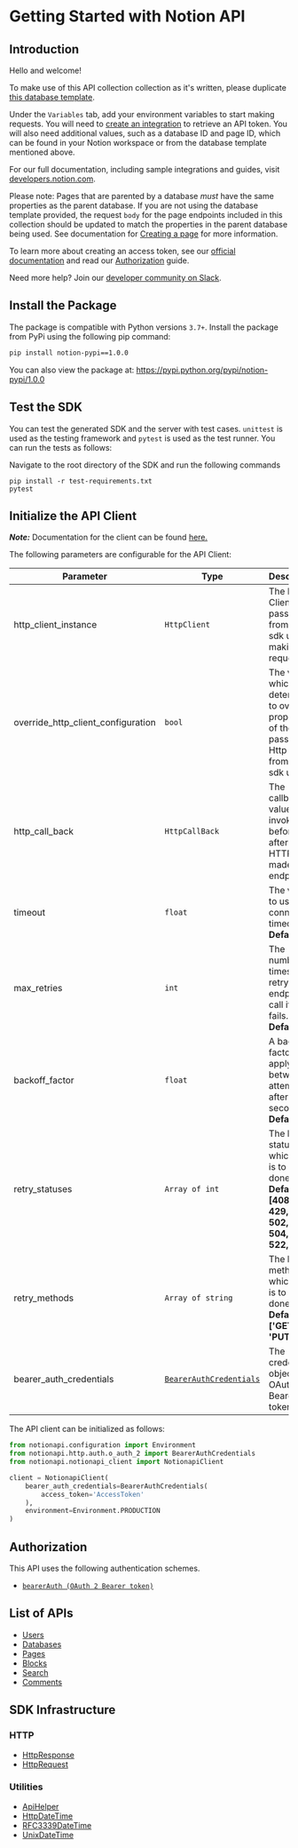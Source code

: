 
# Getting Started with Notion API

## Introduction

Hello and welcome!

To make use of this API collection collection as it's written, please duplicate [this database template](https://www.notion.so/8e2c2b769e1d47d287b9ed3035d607ae?v=dc1b92875fb94f10834ba8d36549bd2a).

﻿Under the `Variables` tab, add your environment variables to start making requests. You will need to [create an integration](https://www.notion.so/my-integrations) to retrieve an API token. You will also need additional values, such as a database ID and page ID, which can be found in your Notion workspace or from the database template mentioned above.

For our full documentation, including sample integrations and guides, visit [developers.notion.com](https://developers.notion.com/)﻿.

Please note: Pages that are parented by a database _must_ have the same properties as the parent database. If you are not using the database template provided, the request `body` for the page endpoints included in this collection should be updated to match the properties in the parent database being used. See documentation for [Creating a page](https://developers.notion.com/reference/post-page) for more information.

To learn more about creating an access token, see our [official documentation](https://developers.notion.com/reference/create-a-token) and read our [Authorization](https://developers.notion.com/docs/authorization#step-3-send-the-code-in-a-post-request-to-the-notion-api) guide.

Need more help? Join our [developer community on Slack](https://join.slack.com/t/notiondevs/shared_invite/zt-20b5996xv-DzJdLiympy6jP0GGzu3AMg)﻿.

## Install the Package

The package is compatible with Python versions `3.7+`.
Install the package from PyPi using the following pip command:

```bash
pip install notion-pypi==1.0.0
```

You can also view the package at:
https://pypi.python.org/pypi/notion-pypi/1.0.0

## Test the SDK

You can test the generated SDK and the server with test cases. `unittest` is used as the testing framework and `pytest` is used as the test runner. You can run the tests as follows:

Navigate to the root directory of the SDK and run the following commands

```
pip install -r test-requirements.txt
pytest
```

## Initialize the API Client

**_Note:_** Documentation for the client can be found [here.](https://www.github.com/MuHamza30/notion-python-sdk-pypi/tree/1.0.0/doc/client.md)

The following parameters are configurable for the API Client:

| Parameter | Type | Description |
|  --- | --- | --- |
| http_client_instance | `HttpClient` | The Http Client passed from the sdk user for making requests |
| override_http_client_configuration | `bool` | The value which determines to override properties of the passed Http Client from the sdk user |
| http_call_back | `HttpCallBack` | The callback value that is invoked before and after an HTTP call is made to an endpoint |
| timeout | `float` | The value to use for connection timeout. <br> **Default: 60** |
| max_retries | `int` | The number of times to retry an endpoint call if it fails. <br> **Default: 0** |
| backoff_factor | `float` | A backoff factor to apply between attempts after the second try. <br> **Default: 2** |
| retry_statuses | `Array of int` | The http statuses on which retry is to be done. <br> **Default: [408, 413, 429, 500, 502, 503, 504, 521, 522, 524]** |
| retry_methods | `Array of string` | The http methods on which retry is to be done. <br> **Default: ['GET', 'PUT']** |
| bearer_auth_credentials | [`BearerAuthCredentials`](https://www.github.com/MuHamza30/notion-python-sdk-pypi/tree/1.0.0/doc/auth/oauth-2-bearer-token.md) | The credential object for OAuth 2 Bearer token |

The API client can be initialized as follows:

```python
from notionapi.configuration import Environment
from notionapi.http.auth.o_auth_2 import BearerAuthCredentials
from notionapi.notionapi_client import NotionapiClient

client = NotionapiClient(
    bearer_auth_credentials=BearerAuthCredentials(
        access_token='AccessToken'
    ),
    environment=Environment.PRODUCTION
)
```

## Authorization

This API uses the following authentication schemes.

* [`bearerAuth (OAuth 2 Bearer token)`](https://www.github.com/MuHamza30/notion-python-sdk-pypi/tree/1.0.0/doc/auth/oauth-2-bearer-token.md)

## List of APIs

* [Users](https://www.github.com/MuHamza30/notion-python-sdk-pypi/tree/1.0.0/doc/controllers/users.md)
* [Databases](https://www.github.com/MuHamza30/notion-python-sdk-pypi/tree/1.0.0/doc/controllers/databases.md)
* [Pages](https://www.github.com/MuHamza30/notion-python-sdk-pypi/tree/1.0.0/doc/controllers/pages.md)
* [Blocks](https://www.github.com/MuHamza30/notion-python-sdk-pypi/tree/1.0.0/doc/controllers/blocks.md)
* [Search](https://www.github.com/MuHamza30/notion-python-sdk-pypi/tree/1.0.0/doc/controllers/search.md)
* [Comments](https://www.github.com/MuHamza30/notion-python-sdk-pypi/tree/1.0.0/doc/controllers/comments.md)

## SDK Infrastructure

### HTTP

* [HttpResponse](https://www.github.com/MuHamza30/notion-python-sdk-pypi/tree/1.0.0/doc/http-response.md)
* [HttpRequest](https://www.github.com/MuHamza30/notion-python-sdk-pypi/tree/1.0.0/doc/http-request.md)

### Utilities

* [ApiHelper](https://www.github.com/MuHamza30/notion-python-sdk-pypi/tree/1.0.0/doc/api-helper.md)
* [HttpDateTime](https://www.github.com/MuHamza30/notion-python-sdk-pypi/tree/1.0.0/doc/http-date-time.md)
* [RFC3339DateTime](https://www.github.com/MuHamza30/notion-python-sdk-pypi/tree/1.0.0/doc/rfc3339-date-time.md)
* [UnixDateTime](https://www.github.com/MuHamza30/notion-python-sdk-pypi/tree/1.0.0/doc/unix-date-time.md)

